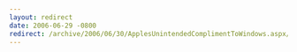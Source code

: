 ```yaml
---
layout: redirect
date: 2006-06-29 -0800
redirect: /archive/2006/06/30/ApplesUnintendedComplimentToWindows.aspx/
---
```

